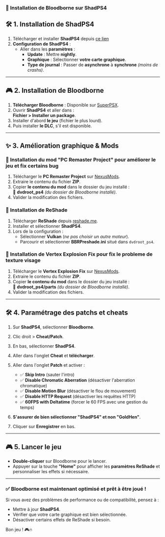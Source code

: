 ### 📌 **Installation de Bloodborne sur ShadPS4**

## 🛠 **1. Installation de ShadPS4**
1. Télécharger et installer **ShadPS4** depuis [ce lien]([https://shadps4.com/download](https://github.com/shadps4-emu/shadPS4))
2. **Configuration de ShadPS4** :
   - Aller dans les **paramètres** :
     - **Update** : Mettre **nightly**.
     - **Graphique** : Sélectionner **votre carte graphique**.
     - **Type de journal** : Passer de **asynchrone** à **synchrone** *(moins de crashs)*.

---

## 🎮 **2. Installation de Bloodborne**
1. **Télécharger Bloodborne** : Disponible sur [SuperPSX](https://www.superpsx.com/dll-ps4bb/).
2. Ouvrir **ShadPS4** et aller dans :  
   **Fichier > Installer un package**.
3. Installer d'abord **le jeu** (fichier le plus lourd).
4. Puis installer **le DLC**, s'il est disponible.

---

## ✨ **3. Amélioration graphique & Mods**
### 🔹 **Installation du mod "PC Remaster Project" pour améliorer le jeu et fix certains bug**
1. Télécharger le **PC Remaster Project** sur [NexusMods](https://www.nexusmods.com/bloodborne/mods/45?tab=description).
2. Extraire le contenu du fichier **ZIP**.
3. Copier **le contenu du mod** dans le dossier du jeu installé :  
   📂 **dvdroot_ps4** *(du dossier de Bloodborne installé)*.
4. Valider la modification des fichiers.

### 🔹 **Installation de ReShade**
1. Télécharger **ReShade** depuis [reshade.me](https://reshade.me/#download).
2. Installer et sélectionner **ShadPS4**.
3. Lors de la configuration :
   - Sélectionner **Vulkan** (*ne pas choisir un autre moteur*).
   - Parcourir et sélectionner **BBRPreshade.ini** situé dans `dvdroot_ps4`.
  
### 🔹 **Installation de Vertex Explosion Fix pour fix le probleme de texture visage**
1. Télécharger le **Vertex Explosion Fix** sur [NexusMods]([https://www.nexusmods.com/bloodborne/mods/45?tab=description](https://www.nexusmods.com/bloodborne/mods/109?tab=description)).
2. Extraire le contenu du fichier **ZIP**.
3. Copier **le contenu du mod** dans le dossier du jeu installé :  
   📂 **dvdroot_ps4/parts** *(du dossier de Bloodborne installé)*.
4. Valider la modification des fichiers.

---

## 🛠 **4. Paramétrage des patchs et cheats**
1. Sur **ShadPS4**, sélectionner **Bloodborne**.
2. Clic droit > **Cheat/Patch**.
3. En bas, sélectionner **ShadPS4**.
4. Aller dans l'onglet **Cheat** et **télécharger**.
5. Aller dans l'onglet **Patch** et activer :
   - ✅ **Skip Intro** (sauter l'intro)
   - ✅ **Disable Chromatic Aberration** (désactiver l'aberration chromatique)
   - ✅ **Disable Motion Blur** (désactiver le flou de mouvement)
   - ✅ **Disable HTTP Request** (désactiver les requêtes HTTP)
   - ✅ **60FPS with Deltatime** (forcer le 60 FPS avec une gestion du temps)

6. **S'assurer de bien sélectionner "ShadPS4" et non "GoldHen"**.
7. Cliquer sur **Enregistrer** en bas.

---

## 🎮 **5. Lancer le jeu**
- **Double-cliquer** sur Bloodborne pour le lancer.
- Appuyer sur la touche **"Home"** pour afficher les **paramètres ReShade** et personnaliser les effets si nécessaire.

---

### ✅ **Bloodborne est maintenant optimisé et prêt à être joué !**  
Si vous avez des problèmes de performance ou de compatibilité, pensez à :
- Mettre à jour **ShadPS4**.
- Vérifier que votre carte graphique est bien sélectionnée.
- Désactiver certains effets de ReShade si besoin.

Bon jeu ! 🎮🔥

